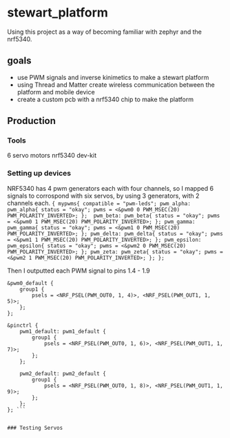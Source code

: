 # stewart_platform
Using this project as a way of becoming familiar with zephyr and the nrf5340.

## goals

- use PWM signals and inverse kinimetics to make a stewart platform
- using Thread and Matter create wireless communication between the platform and mobile device
- create a custom pcb with a nrf5340 chip to make the platform

## Production
### Tools
6 servo motors
nrf5340 dev-kit

### Setting up devices
NRF5340 has 4 pwm generators each with four channels, so I mapped 6 signals to corrospond with six servos, by using 3 generators, with 2 channels each. 
`{
    mypwms{
        compatible = "pwm-leds";
        pwm_alpha: pwm_alpha{
            status = "okay";
		    pwms = <&pwm0 0 PWM_MSEC(20) PWM_POLARITY_INVERTED>;
	    }; 
        pwm_beta: pwm_beta{
            status = "okay";
		    pwms = <&pwm0 1 PWM_MSEC(20) PWM_POLARITY_INVERTED>;
	    };
        pwm_gamma: pwm_gamma{
            status = "okay";
		    pwms = <&pwm1 0 PWM_MSEC(20) PWM_POLARITY_INVERTED>;
	    };
        pwm_delta: pwm_delta{
            status = "okay";
		    pwms = <&pwm1 1 PWM_MSEC(20) PWM_POLARITY_INVERTED>;
	    };
        pwm_epsilon: pwm_epsilon{
            status = "okay";
		    pwms = <&pwm2 0 PWM_MSEC(20) PWM_POLARITY_INVERTED>;
	    };
        pwm_zeta: pwm_zeta{
            status = "okay";
		    pwms = <&pwm2 1 PWM_MSEC(20) PWM_POLARITY_INVERTED>;
	    };
    }; `

Then I outputted each PWM signal to pins 1.4 - 1.9 

```
&pwm0_default {
    group1 {
        psels = <NRF_PSEL(PWM_OUT0, 1, 4)>, <NRF_PSEL(PWM_OUT1, 1, 5)>;
    };
};

&pinctrl {
    pwm1_default: pwm1_default {
        group1 {
            psels = <NRF_PSEL(PWM_OUT0, 1, 6)>, <NRF_PSEL(PWM_OUT1, 1, 7)>;
        };
    };

    pwm2_default: pwm2_default {
        group1 {
            psels = <NRF_PSEL(PWM_OUT0, 1, 8)>, <NRF_PSEL(PWM_OUT1, 1, 9)>;
        };
    };
}; ```


### Testing Servos
